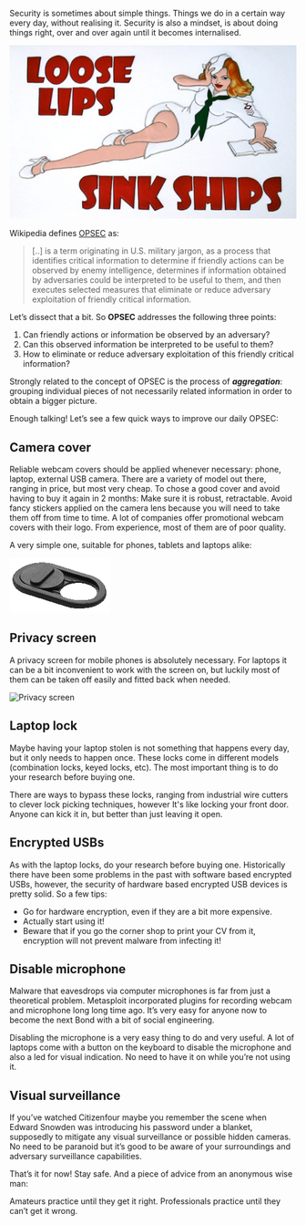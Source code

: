Security is sometimes about simple things. Things we do in a certain way every day, without realising it. Security is also a mindset, is about doing things right, over and over again until it becomes internalised. 

![Logo](/assets/images/opsec-basics/loose-lips.png)

Wikipedia defines [OPSEC](https://en.wikipedia.org/wiki/Operations_security) as:

> [..]  is a term originating in U.S. military jargon, as a process that identifies critical information to determine if friendly actions can be observed by enemy intelligence, determines if information obtained by adversaries could be interpreted to be useful to them, and then executes selected measures that eliminate or reduce adversary exploitation of friendly critical information.

Let’s dissect that a bit. So **OPSEC** addresses the following three points:

1. Can friendly actions or information be observed by an adversary?
2. Can this observed information be interpreted to be useful to them?
3. How to eliminate or reduce adversary exploitation of this friendly critical information?

Strongly related to the concept of OPSEC is the process of **_aggregation_**: grouping individual pieces of not necessarily related information in order to obtain a bigger picture.

Enough talking! Let’s see a few quick ways to improve our daily OPSEC:

## Camera cover
Reliable webcam covers should be applied whenever necessary: phone, laptop, external USB camera. There are a variety of model out there, ranging in price, but most very cheap. To chose a good cover and avoid having to buy it again in 2 months:
Make sure it is robust, retractable. Avoid fancy stickers applied on the camera lens because you will need to take them off from time to time.
A lot of companies offer promotional webcam covers with their logo. From experience, most of them are of poor quality. 

A very simple one, suitable for phones, tablets and laptops alike:

![Camera cover](/assets/images/opsec-basics/webcam_cover.png)

## Privacy screen
A privacy screen for mobile phones is absolutely necessary. For laptops it can be a bit inconvenient to work with the screen on, but luckily most of them can be taken off easily and fitted back when needed.

![Privacy screen](/assets/images/opsec-basics/privacy-screen.png)

## Laptop lock
Maybe having your laptop stolen is not something that happens every day, but it only needs to happen once. These locks come in different models (combination locks, keyed locks, etc). The most important thing is to do your research before buying one. 

There are ways to bypass these locks, ranging from industrial wire cutters to clever lock picking techniques, however It's like locking your front door. Anyone can kick it in, but better than just leaving it open.

## Encrypted USBs
As with the laptop locks, do your research before buying one. Historically there have been some problems in the past with software based encrypted USBs, however, the security of hardware based encrypted USB devices is pretty solid.  So a few tips:

* Go for hardware encryption, even if they are a bit more expensive. 
* Actually start using it!
* Beware that if you go the corner shop to print your CV from it, encryption will not prevent malware from infecting it!


## Disable microphone
Malware that eavesdrops via computer microphones is far from just a theoretical problem. Metasploit incorporated plugins for recording webcam and microphone long long time ago. It’s very easy for anyone now to become the next Bond with a bit of social engineering. 

Disabling the microphone is a very easy thing to do and very useful. A lot of laptops come with a button on the keyboard to disable the microphone and also a led for visual indication. No need to have it on while you’re not using it.

## Visual surveillance
If you’ve watched Citizenfour maybe you remember the scene when Edward Snowden was introducing his password under a blanket, supposedly to mitigate any visual surveillance or possible hidden cameras. No need to be paranoid but it’s good to be aware of your surroundings and adversary surveillance capabilities.




That’s it for now! Stay safe. And a piece of advice from an anonymous wise man:

Amateurs practice until they get it right. Professionals practice until they can’t get it wrong.
